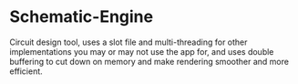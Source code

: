 # Schematic-Engine
Circuit design tool, uses a slot file and multi-threading for other implementations you may or may not use the app for, and uses double buffering to cut down on memory and make rendering smoother and more efficient.
